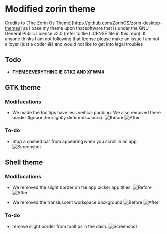 # Modified zorin theme

Credits to (The Zorin Os Theme)[https://github.com/ZorinOS/zorin-desktop-themes] as I base my theme upon that software that is under the GNU General Public License v2.0 (refer to the LICENSE file in this repo).
If anyone thinks I am not following that license please make an issue I am not a loyer (just a coder 😁️) and would not like to get into legal troubles

## Todo

- **THEME EVERYTHING IE GTK2 AND XFWM4**

## GTK theme

### Modifucations
- We made the tooltips have less vertical padding. We also removed there border (Ignore the slightly deferent colours).
![Before](./)
![After](./)

### To-do
- Stop a dashed bar from appearing when you scroll in an app
![Screenshot](./)

## Shell theme

### Modifucations
- We removed the slight border on the app picker app titles.
![Before](./)
![After](./)

- We removed the transluscent workspace background
![Before](./)
![After](./)

### To-do
- remove slight border from tooltips in the dash.
![Screenshot](./)
